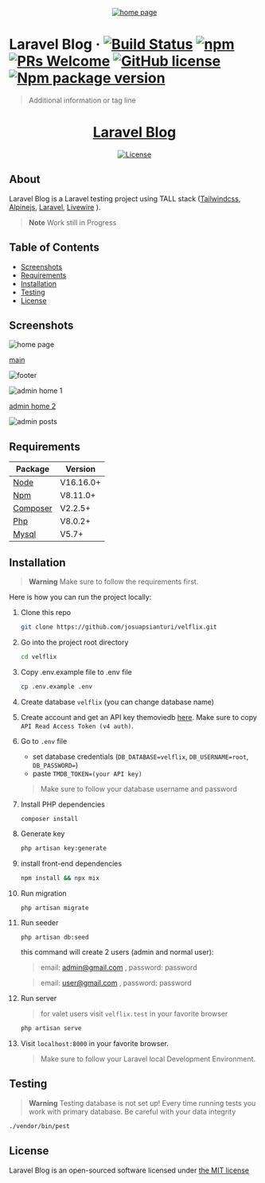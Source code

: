 <div align="center">
<a href="https://github.com/muxailk/laravel_blog">

![home page](https://raw.githubusercontent.com/muxailk/laravel_blog/main/public/images/readme/logo.png)

</a>
</div>

# Laravel Blog &middot; [![Build Status](https://img.shields.io/travis/npm/npm/latest.svg?style=flat-square)](https://travis-ci.org/npm/npm) [![npm](https://img.shields.io/npm/v/npm.svg?style=flat-square)](https://www.npmjs.com/package/npm) [![PRs Welcome](https://img.shields.io/badge/PRs-welcome-brightgreen.svg?style=flat-square)](http://makeapullrequest.com) [![GitHub license](https://img.shields.io/badge/license-MIT-blue.svg?style=flat-square)](https://github.com/your/your-project/blob/master/LICENSE) [![Npm package version](https://badgen.net/npm/v/express)](v34)
> Additional information or tag line

<a href="https://github.com/muxailk/laravel_blog"> <h1 align="center">Laravel Blog</h1></a>
<p align="center"><a href="https://github.com/josuapsianturi/velflix/blob/main/LICENSE"><img src="https://poser.pugx.org/cpriego/valet-linux/license.svg" alt="License"></a>
</p>

## About

Laravel Blog is a Laravel testing project using TALL stack ([Tailwindcss](https://tailwindcss.com/), [Alpinejs](https://github.com/alpinejs/alpine/), [Laravel](https://laravel.com/), [Livewire](https://laravel-livewire.com/) ).

> **Note**
> Work still in Progress

## Table of Contents

* [Screenshots](#screenshots)
* [Requirements](#requirements)
* [Installation](#installation)
* [Testing](#testing)
* [License](#license)

<a name="screenshots"></a>
## Screenshots

![home page](https://raw.githubusercontent.com/muxailk/laravel_blog/main/public/images/readme/Screenshot_1.jpg)

[main](https://raw.githubusercontent.com/muxailk/laravel_blog/main/public/images/readme/Screenshot_2.jpg)

![footer](https://raw.githubusercontent.com/muxailk/laravel_blog/main/public/images/readme/Screenshot_3.jpg)

![admin home 1](https://raw.githubusercontent.com/muxailk/laravel_blog/main/public/images/readme/Screenshot_4.jpg)

[admin home 2](https://raw.githubusercontent.com/muxailk/laravel_blog/main/public/images/readme/Screenshot_5.jpg)

![admin posts](https://raw.githubusercontent.com/muxailk/laravel_blog/main/public/images/readme/Screenshot_6.jpg)

<a name="requirements"></a>
## Requirements

Package | Version
--- | ---
[Node](https://nodejs.org/en/) | V16.16.0+
[Npm](https://nodejs.org/en/)  | V8.11.0+ 
[Composer](https://getcomposer.org/)  | V2.2.5+
[Php](https://www.php.net/)  | V8.0.2+
[Mysql](https://www.mysql.com/)  |V5.7+

<a name="installation"></a>
## Installation

> **Warning**
> Make sure to follow the requirements first.

Here is how you can run the project locally:
1. Clone this repo
    ```sh
    git clone https://github.com/josuapsianturi/velflix.git
    ```

1. Go into the project root directory
    ```sh
    cd velflix
    ```

1. Copy .env.example file to .env file
    ```sh
    cp .env.example .env
    ```
1. Create database `velflix` (you can change database name)

1. Create account and get an API key themoviedb [ here](https://www.themoviedb.org/settings/api). Make sure to copy `API Read Access Token (v4 auth)`.

1. Go to `.env` file 
    - set database credentials (`DB_DATABASE=velflix`, `DB_USERNAME=root`, `DB_PASSWORD=`)
    - paste `TMDB_TOKEN=(your API key)` 
    > Make sure to follow your database username and password

1. Install PHP dependencies 
    ```sh
    composer install
    ```

1. Generate key 
    ```sh
    php artisan key:generate
    ```

1. install front-end dependencies
    ```sh
    npm install && npx mix
    ```

1. Run migration
    ```
    php artisan migrate
    ```
    
1. Run seeder
    ```
    php artisan db:seed
    ```
    this command will create 2 users (admin and normal user):
     > email: admin@gmail.com , password: password

     > email: user@gmail.com , password: password 

1. Run server 
    > for valet users visit `velflix.test` in your favorite browser
   
    ```sh
    php artisan serve
    ```  

1. Visit `localhost:8000` in your favorite browser.     

    > Make sure to follow your Laravel local Development Environment.

<a name="testing"></a>
## Testing

> **Warning**
> Testing database is not set up!
> Every time running tests you work with primary database. Be careful with your data integrity

```sh
./vendor/bin/pest
```


<a name="license"></a>

## License
Laravel Blog is an open-sourced software licensed under [the MIT license](https://github.com/muxailk/laravel_blog/blob/main/LICENSE)

